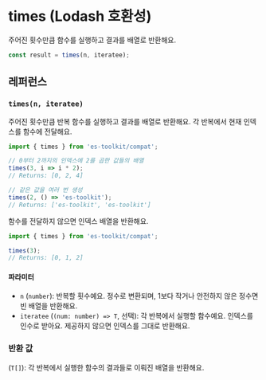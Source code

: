 # times (Lodash 호환성)

주어진 횟수만큼 함수를 실행하고 결과를 배열로 반환해요.

```typescript
const result = times(n, iteratee);
```

## 레퍼런스

### `times(n, iteratee)`

주어진 횟수만큼 반복 함수를 실행하고 결과를 배열로 반환해요. 각 반복에서 현재 인덱스를 함수에 전달해요.

```typescript
import { times } from 'es-toolkit/compat';

// 0부터 2까지의 인덱스에 2를 곱한 값들의 배열
times(3, i => i * 2);
// Returns: [0, 2, 4]

// 같은 값을 여러 번 생성
times(2, () => 'es-toolkit');
// Returns: ['es-toolkit', 'es-toolkit']
```

함수를 전달하지 않으면 인덱스 배열을 반환해요.

```typescript
import { times } from 'es-toolkit/compat';

times(3);
// Returns: [0, 1, 2]
```

#### 파라미터

- `n` (`number`): 반복할 횟수예요. 정수로 변환되며, 1보다 작거나 안전하지 않은 정수면 빈 배열을 반환해요.
- `iteratee` (`(num: number) => T`, 선택): 각 반복에서 실행할 함수예요. 인덱스를 인수로 받아요. 제공하지 않으면 인덱스를 그대로 반환해요.

### 반환 값

(`T[]`): 각 반복에서 실행한 함수의 결과들로 이뤄진 배열을 반환해요.
